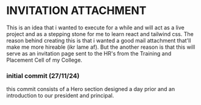 # INVITATION ATTACHMENT

This is an idea that i wanted to execute for a while and will act as a live project and as a stepping stone for me to learn react and tailwind css.
The reason behind creating this is that i wanted a good mail attachment that'll make me more hireable (ikr lame af). But the another reason is that this will serve as an invitation page sent to the HR's from the Training and Placement Cell of my College. 

### initial commit (27/11/24)
this commit consists of a Hero section designed a day prior and an introduction to our president and principal.
